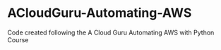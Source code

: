 # ACloudGuru-Automating-AWS
Code created following the A Cloud Guru Automating AWS with Python Course

